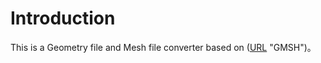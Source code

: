 # Introduction
  This is a Geometry file and Mesh file converter based on ([URL](https://gmsh.info/) "GMSH")。
